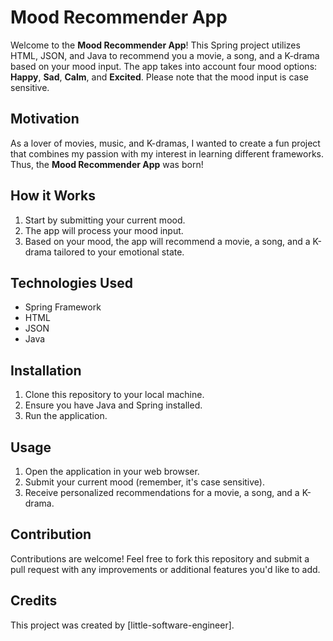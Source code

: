 # **Mood Recommender App**

Welcome to the **Mood Recommender App**! This Spring project utilizes HTML, JSON, and Java to recommend you a movie, a song, and a K-drama based on your mood input. The app takes into account four mood options: **Happy**, **Sad**, **Calm**, and **Excited**. Please note that the mood input is case sensitive.

## **Motivation**
As a lover of movies, music, and K-dramas, I wanted to create a fun project that combines my passion with my interest in learning different frameworks. Thus, the **Mood Recommender App** was born!

## **How it Works**
1. Start by submitting your current mood.
2. The app will process your mood input.
3. Based on your mood, the app will recommend a movie, a song, and a K-drama tailored to your emotional state.

## **Technologies Used**
- Spring Framework
- HTML
- JSON
- Java

## **Installation**
1. Clone this repository to your local machine.
2. Ensure you have Java and Spring installed.
3. Run the application.

## **Usage**
1. Open the application in your web browser.
2. Submit your current mood (remember, it's case sensitive).
3. Receive personalized recommendations for a movie, a song, and a K-drama.

## **Contribution**
Contributions are welcome! Feel free to fork this repository and submit a pull request with any improvements or additional features you'd like to add.

## **Credits**
This project was created by [little-software-engineer]. 


